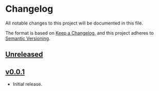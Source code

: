 # Changelog

All notable changes to this project will be documented in this file.

The format is based on [Keep a Changelog](https://keepachangelog.com/en/1.0.0/),
and this project adheres to [Semantic Versioning](https://semver.org/spec/v2.0.0.html).

## [Unreleased](https://github.com/bokjo/che-realtime-data-streamer/v1.0.0...HEAD)

## [v0.0.1](https://github.com/bokjo/che-realtime-data-streamer/compare/7cfc317aa7d6eebad85a86c6dff88ba3fffdfcaf...v1.0.0)

- Initial release.
